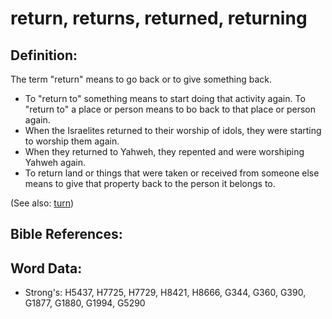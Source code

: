 # return, returns, returned, returning #

## Definition: ##

The term "return" means to go back or to give something back.

* To "return to" something means to start doing that activity again. To "return to" a place or person means to bo back to that place or person again.
* When the Israelites returned to their worship of idols, they were starting to worship them again.
* When they returned to Yahweh, they repented and were worshiping Yahweh again.
* To return land or things that were taken or received from someone else means to give that property back to the person it belongs to.

(See also: [turn](../other/turn.md))

## Bible References: ##

## Word Data: ##

* Strong's: H5437, H7725, H7729, H8421, H8666, G344, G360, G390, G1877, G1880, G1994, G5290
